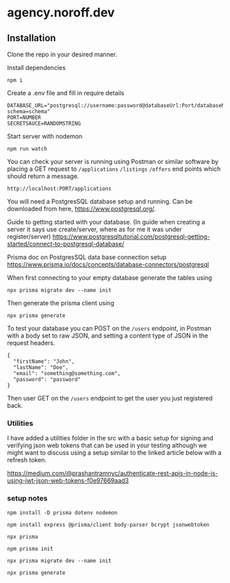 # agency.noroff.dev

## Installation

Clone the repo in your desired manner.

Install dependencies

```
npm i
```

Create a .env file and fill in require details

```
DATABASE_URL="postgresql://username:password@databaseUrl:Port/databaseName?schema=schema"
PORT=NUMBER
SECRETSAUCE=RANDOMSTRING
```

Start server with nodemon

```
npm run watch
```

You can check your server is running using Postman or similar software by placing a GET request to `/applications` `/listings` `/offers` end points which should return a message.

```
http://localhost:PORT/applications
```

You will need a PostgresSQL database setup and running. Can be downloaded from here, https://www.postgresql.org/.

Guide to getting started with your database. (In guide when creating a server it says use create/server, where as for me it was under register/server)
https://www.postgresqltutorial.com/postgresql-getting-started/connect-to-postgresql-database/

Prisma doc on PostgresSQL data base connection setup
https://www.prisma.io/docs/concepts/database-connectors/postgresql

When first connecting to your empty database generate the tables using

```
npx prisma migrate dev --name init
```

Then generate the prisma client using

```
npx prisma generate
```

To test your database you can POST on the `/users` endpoint, in Postman with a body set to raw JSON, and setting a content type of JSON in the request headers.

```
{
  "firstName": "John",
  "lastName": "Doe",
  "email": "something@something.com",
  "password": "password"
}
```

Then user GET on the `/users` endpoint to get the user you just registered back.

### Utilities

I have added a utilities folder in the src with a basic setup for signing and verifying json web tokens that can be used in your testing although we might want to discuss using a setup similar to the linked article below with a refresh token.

https://medium.com/@prashantramnyc/authenticate-rest-apis-in-node-js-using-jwt-json-web-tokens-f0e97669aad3

### setup notes

```
npm install -D prisma dotenv nodemon

npm install express @prisma/client body-parser bcrypt jsonwebtoken

npx prisma

npm prisma init

npx prisma migrate dev --name init

npx prisma generate
```
